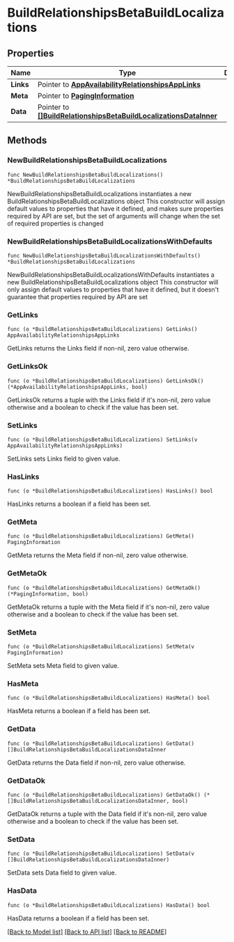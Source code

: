 # BuildRelationshipsBetaBuildLocalizations

## Properties

Name | Type | Description | Notes
------------ | ------------- | ------------- | -------------
**Links** | Pointer to [**AppAvailabilityRelationshipsAppLinks**](AppAvailabilityRelationshipsAppLinks.md) |  | [optional] 
**Meta** | Pointer to [**PagingInformation**](PagingInformation.md) |  | [optional] 
**Data** | Pointer to [**[]BuildRelationshipsBetaBuildLocalizationsDataInner**](BuildRelationshipsBetaBuildLocalizationsDataInner.md) |  | [optional] 

## Methods

### NewBuildRelationshipsBetaBuildLocalizations

`func NewBuildRelationshipsBetaBuildLocalizations() *BuildRelationshipsBetaBuildLocalizations`

NewBuildRelationshipsBetaBuildLocalizations instantiates a new BuildRelationshipsBetaBuildLocalizations object
This constructor will assign default values to properties that have it defined,
and makes sure properties required by API are set, but the set of arguments
will change when the set of required properties is changed

### NewBuildRelationshipsBetaBuildLocalizationsWithDefaults

`func NewBuildRelationshipsBetaBuildLocalizationsWithDefaults() *BuildRelationshipsBetaBuildLocalizations`

NewBuildRelationshipsBetaBuildLocalizationsWithDefaults instantiates a new BuildRelationshipsBetaBuildLocalizations object
This constructor will only assign default values to properties that have it defined,
but it doesn't guarantee that properties required by API are set

### GetLinks

`func (o *BuildRelationshipsBetaBuildLocalizations) GetLinks() AppAvailabilityRelationshipsAppLinks`

GetLinks returns the Links field if non-nil, zero value otherwise.

### GetLinksOk

`func (o *BuildRelationshipsBetaBuildLocalizations) GetLinksOk() (*AppAvailabilityRelationshipsAppLinks, bool)`

GetLinksOk returns a tuple with the Links field if it's non-nil, zero value otherwise
and a boolean to check if the value has been set.

### SetLinks

`func (o *BuildRelationshipsBetaBuildLocalizations) SetLinks(v AppAvailabilityRelationshipsAppLinks)`

SetLinks sets Links field to given value.

### HasLinks

`func (o *BuildRelationshipsBetaBuildLocalizations) HasLinks() bool`

HasLinks returns a boolean if a field has been set.

### GetMeta

`func (o *BuildRelationshipsBetaBuildLocalizations) GetMeta() PagingInformation`

GetMeta returns the Meta field if non-nil, zero value otherwise.

### GetMetaOk

`func (o *BuildRelationshipsBetaBuildLocalizations) GetMetaOk() (*PagingInformation, bool)`

GetMetaOk returns a tuple with the Meta field if it's non-nil, zero value otherwise
and a boolean to check if the value has been set.

### SetMeta

`func (o *BuildRelationshipsBetaBuildLocalizations) SetMeta(v PagingInformation)`

SetMeta sets Meta field to given value.

### HasMeta

`func (o *BuildRelationshipsBetaBuildLocalizations) HasMeta() bool`

HasMeta returns a boolean if a field has been set.

### GetData

`func (o *BuildRelationshipsBetaBuildLocalizations) GetData() []BuildRelationshipsBetaBuildLocalizationsDataInner`

GetData returns the Data field if non-nil, zero value otherwise.

### GetDataOk

`func (o *BuildRelationshipsBetaBuildLocalizations) GetDataOk() (*[]BuildRelationshipsBetaBuildLocalizationsDataInner, bool)`

GetDataOk returns a tuple with the Data field if it's non-nil, zero value otherwise
and a boolean to check if the value has been set.

### SetData

`func (o *BuildRelationshipsBetaBuildLocalizations) SetData(v []BuildRelationshipsBetaBuildLocalizationsDataInner)`

SetData sets Data field to given value.

### HasData

`func (o *BuildRelationshipsBetaBuildLocalizations) HasData() bool`

HasData returns a boolean if a field has been set.


[[Back to Model list]](../README.md#documentation-for-models) [[Back to API list]](../README.md#documentation-for-api-endpoints) [[Back to README]](../README.md)


